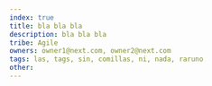 ```yaml
---
index: true
title: bla bla bla
description: bla bla bla
tribe: Agile
owners: owner1@next.com, owner2@next.com
tags: las, tags, sin, comillas, ni, nada, raruno
other: 
---
```

